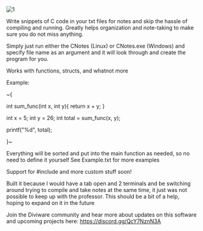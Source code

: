 ![1](https://user-images.githubusercontent.com/37228858/152700036-d7cf16fb-0dfd-4d65-bf20-7a35de22dc1e.png)

Write snippets of C code in your txt files for notes and skip the hassle of compiling and running.
Greatly helps organization and note-taking to make sure you do not miss anything.

Simply just run either the CNotes (Linux) or CNotes.exe (Windows) and specify file name as an argument and it will look through and create the program for you.

Works with functions, structs, and whatnot more

Example:

~{

int sum_func(int x, int y){
	return x + y;
}

int x = 5;
int y = 26;
int total = sum_func(x, y);

printf("%d", total);

}~

Everything will be sorted and put into the main function as needed, so no need to define it yourself
See Example.txt for more examples

Support for #include and more custom stuff soon!

Built it because I would have a tab open and 2 terminals and be switching around trying to compile and take notes at the same time, it just was not possible to keep up with the professor. This should be a bit of a help, hoping to expand on it in the future

Join the Diviware community and hear more about updates on this software and upcoming projects here:
https://discord.gg/QcY7NznN3A
